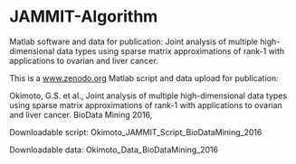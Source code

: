 # JAMMIT-Algorithm
Matlab software and data for publication: Joint analysis of multiple high-dimensional data types using sparse matrix approximations of rank-1 with applications to ovarian and liver cancer.

This is a www.zenodo.org Matlab script and data upload for publication:

Okimoto, G.S. et al., Joint analysis of multiple high-dimensional data types using sparse matrix approximations of rank-1 with applications to ovarian and liver cancer. BioData Mining 2016, 

Downloadable script: Okimoto_JAMMIT_Script_BioDataMining_2016

Downloadable data: Okimoto_Data_BioDataMining_2016
